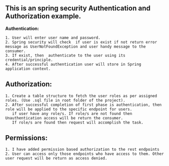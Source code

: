## This is an spring security Authentication and Authorization example.


**Authentication:**

```
1. User will enter user name and password.
2. Spring security will check  if user is exist if not return error message as UserNotFoundException and user handy message to the consumer.
3. If exist, then  authenticate to the user using its credential/principle.
4. After successful authentication user will store in Spring application context.
```

## Authorization:
    1. Create a table structure to fetch the user roles as per assigned roles. (Use .sql file in root folder of the project).
    2. After successful completion of first phase is authentication, then role will be applied to the specific endpoint for users.
       if user have any role/s. If role/s are not found then Unauthentication access will be return the consumer. 
       If role/s are found then request will accomplish the task.

## Permissions:
	1. I have added permission based authorization to the rest endpoints
	2. User can access only those endpoints who have access to them. Other user request will be return as access denied.
	
